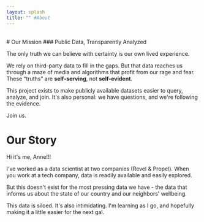 ```yaml
---
layout: splash
title: "" #About
---
```

<br>
# Our Mission
### Public Data, Transparently Analyzed

The only truth we can believe with certainty is our own lived experience.

We rely on third-party data to fill in the gaps. But that data reaches us through a maze of media and algorithms that profit from our rage and fear. These “truths” are **self-serving**, not **self-evident**.

This project exists to make publicly available datasets easier to query, analyze, and join. It's also personal: we have questions, and we're following the evidence.

Join us.

# Our Story

Hi it's me, Anne!!!

I've worked as a data scientist at two companies (Revel & Propel). When you work at a tech company, data is readily available and easily explored.

But this doesn't exist for the most pressing data we have - the data that informs us about the state of our country and our neighbors' wellbeing. 

This data is siloed. It's also intimidating. I'm learning as I go, and hopefully making it a little easier for the next gal.
